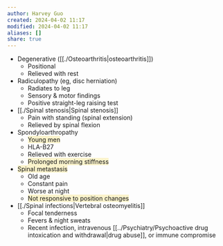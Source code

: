 ```yaml
---
author: Harvey Guo
created: 2024-04-02 11:17
modified: 2024-04-02 11:17
aliases: []
share: true
---
```

- Degenerative ([[./Osteoarthritis|osteoarthritis]])
	- Positional
	- Relieved with rest
- Radiculopathy (eg, disc herniation)
	- Radiates to leg
	- Sensory & motor findings
	- Positive straight-leg raising test
- [[./Spinal stenosis|Spinal stenosis]]
	- Pain with standing (spinal extension)
	- Relieved by spinal flexion
- Spondyloarthropathy
	- <span style="background:rgba(240, 200, 0, 0.2)">Young men</span>
	- HLA-B27
	- Relieved with exercise
	- <span style="background:rgba(240, 200, 0, 0.2)">Prolonged morning stiffness</span>
- <span style="background:rgba(240, 200, 0, 0.2)">Spinal metastasis</span>
	- Old age
	- Constant pain
	- Worse at night
	- <span style="background:rgba(240, 200, 0, 0.2)">Not responsive to position changes</span>
- [[./Spinal infections|Vertebral osteomyelitis]]
	- Focal tenderness
	- Fevers & night sweats
	- Recent infection, intravenous [[../Psychiatry/Psychoactive drug intoxication and withdrawal|drug abuse]], or immune compromise

